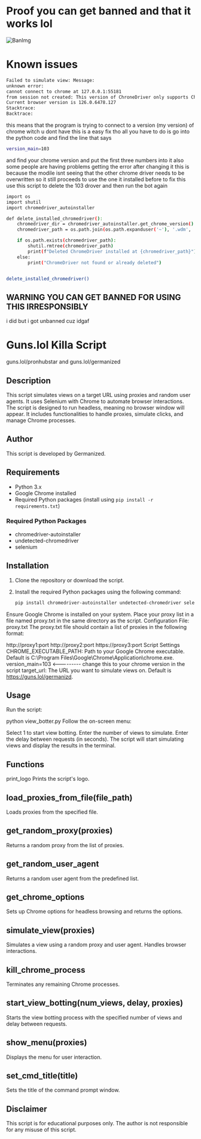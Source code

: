 # Proof you can get banned and that it works lol

![BanImg](https://github.com/Germanized/Guns.lol-viewbotter/blob/main/unnamed%20(3).jpg?raw=true)

# Known issues 
```bash
Failed to simulate view: Message:
unknown error:
cannot connect to chrome at 127.0.0.1:55181
from session not created: This version of ChroneDriver only supports Chrome version 103
Current browser version is 126.0.6478.127
Stacktrace:
Backtrace:
```
this means that the program is trying to connect to a version (my version) of chrome witch u dont have
this is a easy fix tho all you have to do is 
go into the python code and find the line that says
```bash
version_main=103
```
and find your chrome version and put the first three numbers into it
also some people are having problems getting the error after changing it this is because the modile isnt seeing that the other
chrome driver needs to be overwritten so it still proceeds to use the one it installed before to fix this use this script
to delete the 103 drover and then run the bot again
```bash
import os
import shutil
import chromedriver_autoinstaller

def delete_installed_chromedriver():
    chromedriver_dir = chromedriver_autoinstaller.get_chrome_version().replace('.', '_')
    chromedriver_path = os.path.join(os.path.expanduser('~'), '.wdm', 'drivers', 'chromedriver', chromedriver_dir)

    if os.path.exists(chromedriver_path):
        shutil.rmtree(chromedriver_path)
        print(f"Deleted ChromeDriver installed at {chromedriver_path}")
    else:
        print("ChromeDriver not found or already deleted")


delete_installed_chromedriver() 
```

## WARNING YOU CAN GET BANNED FOR USING THIS IRRESPONSIBLY
i did but i got unbanned cuz idgaf

# Guns.lol Killa Script
guns.lol/pronhubstar and guns.lol/germanized
## Description

This script simulates views on a target URL using proxies and random user agents. It uses Selenium with Chrome to automate browser interactions. The script is designed to run headless, meaning no browser window will appear. It includes functionalities to handle proxies, simulate clicks, and manage Chrome processes.

## Author

This script is developed by Germanized.

## Requirements

- Python 3.x
- Google Chrome installed
- Required Python packages (install using `pip install -r requirements.txt`)

### Required Python Packages

- chromedriver-autoinstaller
- undetected-chromedriver
- selenium

## Installation

1. Clone the repository or download the script.
2. Install the required Python packages using the following command:

   ```bash
   pip install chromedriver-autoinstaller undetected-chromedriver selenium
Ensure Google Chrome is installed on your system.
Place your proxy list in a file named proxy.txt in the same directory as the script.
Configuration
File: proxy.txt
The proxy.txt file should contain a list of proxies in the following format:


http://proxy1:port
http://proxy2:port
https://proxy3:port
Script Settings
CHROME_EXECUTABLE_PATH: Path to your Google Chrome executable. Default is C:\Program Files\Google\Chrome\Application\chrome.exe.
version_main=103 <--------- change this to your chrome version in the script
target_url: The URL you want to simulate views on. Default is https://guns.lol/germanizd.

## Usage
Run the script:


python view_botter.py
Follow the on-screen menu:

Select 1 to start view botting.
Enter the number of views to simulate.
Enter the delay between requests (in seconds).
The script will start simulating views and display the results in the terminal.

## Functions
print_logo
Prints the script's logo.

## load_proxies_from_file(file_path)
Loads proxies from the specified file.

## get_random_proxy(proxies)
Returns a random proxy from the list of proxies.

## get_random_user_agent
Returns a random user agent from the predefined list.

## get_chrome_options
Sets up Chrome options for headless browsing and returns the options.

## simulate_view(proxies)
Simulates a view using a random proxy and user agent. Handles browser interactions.

## kill_chrome_process
Terminates any remaining Chrome processes.

## start_view_botting(num_views, delay, proxies)
Starts the view botting process with the specified number of views and delay between requests.

## show_menu(proxies)
Displays the menu for user interaction.

## set_cmd_title(title)
Sets the title of the command prompt window.

## Disclaimer
This script is for educational purposes only. The author is not responsible for any misuse of this script.
